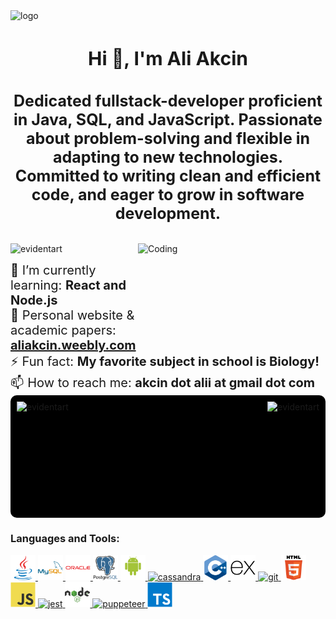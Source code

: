 <img src="https://edexcel.theacademyonline.org.za/wp-content/uploads/2021/03/computer-science.jpg" alt="logo" height="100" width="1010">

<h2 align="center" style="font-size: 30px;">Hi 👋, I'm Ali Akcin</h3>
<h4 align="center" style="font-size: 25px;">Dedicated fullstack-developer proficient in Java, SQL, and JavaScript. Passionate about problem-solving and flexible in adapting to new technologies. Committed to writing clean and efficient code, and eager to grow in software development.</h5>

<img align="right" alt="Coding" width="300" height="145" src="https://user-images.githubusercontent.com/74038190/212748830-4c709398-a386-4761-84d7-9e10b98fbe6e.gif">

<p align="left"> <img src="https://komarev.com/ghpvc/?username=evidentart&label=Profile%20views&color=0e75b6&style=flat" alt="evidentart" /> </p>

<ul style="font-size: 20px; list-style-type: none; padding: 0; margin: 0;">
  <li>🌱 I’m currently learning: <strong>React and Node.js</strong></li>
  <li>📖 Personal website & academic papers: <strong><a href="https://aliakcin.weebly.com/" target="_blank" rel="noopener noreferrer">aliakcin.weebly.com</a></strong></li>
  <li>⚡ Fun fact: <strong>My favorite subject in school is Biology!</strong></li>
  <li>📫 How to reach me: <strong>akcin dot alii at gmail dot com</strong></li>
</ul>

<div style="display: flex; justify-content: space-between; align-items: center; gap: 10px; background-color: #000000; padding: 10px; border-radius: 10px;">
  <img src="https://github-readme-stats.vercel.app/api/top-langs?username=evidentart&show_icons=true&locale=en&layout=compact&theme=dark&title_color=C2FFC7&icon_color=CB9DF0&text_color=ffffff&bg_color=000000" alt="evidentart" style="height: 176px; object-fit: cover;" loading="lazy"/>
  <img src="https://github-readme-stats.vercel.app/api?username=evidentart&show_icons=true&locale=en&theme=dark&title_color=C2FFC7&icon_color=CB9DF0&text_color=ffffff&bg_color=000000" alt="evidentart" style="height: 176px; object-fit: cover;" loading="lazy"/>
</div>


<h3 align="left">Languages and Tools:</h3>
<p align="left"> 
  <a href="https://www.java.com" target="_blank" rel="noreferrer"> 
    <img src="https://raw.githubusercontent.com/devicons/devicon/master/icons/java/java-original.svg" alt="java" width="40" height="40"/> 
  </a> 
    <a href="https://www.mysql.com/" target="_blank" rel="noreferrer"> 
    <img src="https://raw.githubusercontent.com/devicons/devicon/master/icons/mysql/mysql-original-wordmark.svg" alt="mysql" width="40" height="40"/> 
  </a> 
  <a href="https://www.oracle.com/" target="_blank" rel="noreferrer"> 
    <img src="https://raw.githubusercontent.com/devicons/devicon/master/icons/oracle/oracle-original.svg" alt="oracle" width="40" height="40"/> 
  </a> 
  <a href="https://www.postgresql.org" target="_blank" rel="noreferrer"> 
    <img src="https://raw.githubusercontent.com/devicons/devicon/master/icons/postgresql/postgresql-original-wordmark.svg" alt="postgresql" width="40" height="40"/> 
  </a> 
  <a href="https://developer.android.com" target="_blank" rel="noreferrer"> 
    <img src="https://raw.githubusercontent.com/devicons/devicon/master/icons/android/android-original-wordmark.svg" alt="android" width="40" height="40"/> 
  </a> 
  <a href="https://cassandra.apache.org/" target="_blank" rel="noreferrer"> 
    <img src="https://www.vectorlogo.zone/logos/apache_cassandra/apache_cassandra-icon.svg" alt="cassandra" width="40" height="40"/> 
  </a> 
  <a href="https://www.w3schools.com/cpp/" target="_blank" rel="noreferrer"> 
    <img src="https://raw.githubusercontent.com/devicons/devicon/master/icons/cplusplus/cplusplus-original.svg" alt="cplusplus" width="40" height="40"/> 
  </a> 
  <a href="https://expressjs.com" target="_blank" rel="noreferrer"> 
    <img src="https://raw.githubusercontent.com/devicons/devicon/master/icons/express/express-original.svg" alt="express" width="40" height="40"/> 
  </a> 
  <a href="https://git-scm.com/" target="_blank" rel="noreferrer"> 
    <img src="https://www.vectorlogo.zone/logos/git-scm/git-scm-icon.svg" alt="git" width="40" height="40"/> 
  </a> 
  <a href="https://www.w3.org/html/" target="_blank" rel="noreferrer"> 
    <img src="https://raw.githubusercontent.com/devicons/devicon/master/icons/html5/html5-original-wordmark.svg" alt="html5" width="40" height="40"/> 
  </a> 
  <a href="https://developer.mozilla.org/en-US/docs/Web/JavaScript" target="_blank" rel="noreferrer"> 
    <img src="https://raw.githubusercontent.com/devicons/devicon/master/icons/javascript/javascript-original.svg" alt="javascript" width="40" height="40"/> 
  </a> 
  <a href="https://jestjs.io" target="_blank" rel="noreferrer"> 
    <img src="https://www.vectorlogo.zone/logos/jestjsio/jestjsio-icon.svg" alt="jest" width="40" height="40"/> 
  </a> 
  <a href="https://nodejs.org" target="_blank" rel="noreferrer"> 
    <img src="https://raw.githubusercontent.com/devicons/devicon/master/icons/nodejs/nodejs-original-wordmark.svg" alt="nodejs" width="40" height="40"/> 
  </a> 
  <a href="https://github.com/puppeteer/puppeteer" target="_blank" rel="noreferrer"> 
    <img src="https://www.vectorlogo.zone/logos/pptrdev/pptrdev-official.svg" alt="puppeteer" width="40" height="40"/> 
  </a> 
  <a href="https://www.typescriptlang.org/" target="_blank" rel="noreferrer"> 
    <img src="https://raw.githubusercontent.com/devicons/devicon/master/icons/typescript/typescript-original.svg" alt="typescript" width="40" height="40"/> 
  </a> 
</p>
